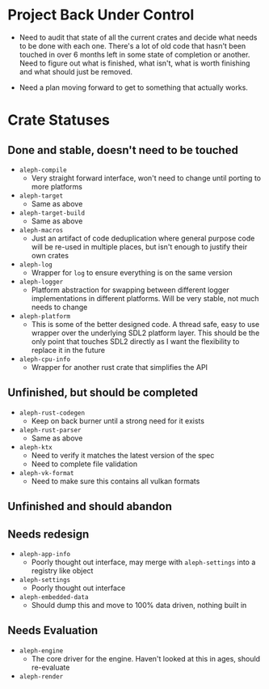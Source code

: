 # Project Back Under Control

- Need to audit that state of all the current crates and decide what needs to be done with each one.
  There's a lot of old code that hasn't been touched in over 6 months left in some state of
  completion or another. Need to figure out what is finished, what isn't, what is worth finishing
  and what should just be removed.
  
- Need a plan moving forward to get to something that actually works.

# Crate Statuses

## Done and stable, doesn't need to be touched

- `aleph-compile`
    - Very straight forward interface, won't need to change until porting to more platforms
- `aleph-target`
    - Same as above
- `aleph-target-build`
    - Same as above
- `aleph-macros`
    - Just an artifact of code deduplication where general purpose code will be re-used in multiple
      places, but isn't enough to justify their own crates
- `aleph-log`
    - Wrapper for `log` to ensure everything is on the same version
- `aleph-logger`
    - Platform abstraction for swapping between different logger implementations in different
      platforms. Will be very stable, not much needs to change
- `aleph-platform`
    - This is some of the better designed code. A thread safe, easy to use wrapper over the
      underlying SDL2 platform layer. This should be the only point that touches SDL2 directly as I
      want the flexibility to replace it in the future
- `aleph-cpu-info`
    - Wrapper for another rust crate that simplifies the API

## Unfinished, but should be completed

- `aleph-rust-codegen`
    - Keep on back burner until a strong need for it exists
- `aleph-rust-parser`
    - Same as above
- `aleph-ktx`
    - Need to verify it matches the latest version of the spec
    - Need to complete file validation
- `aleph-vk-format`
    - Need to make sure this contains all vulkan formats

## Unfinished and should abandon

## Needs redesign

- `aleph-app-info`
    - Poorly thought out interface, may merge with `aleph-settings` into a registry like object
- `aleph-settings`
    - Poorly thought out interface
- `aleph-embedded-data`
    - Should dump this and move to 100% data driven, nothing built in
    
## Needs Evaluation

- `aleph-engine`
    - The core driver for the engine. Haven't looked at this in ages, should re-evaluate
- `aleph-render`
